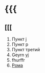 # {{{
## [[[
1. Пункт j
2. Пункт p
3. Пункт третий
4. Geyrn yj
5. fhurffr
6. [Рома](https://www.google.com/url?sa=i&url=https%3A%2F%2Fwww.dota2.com%2Fhero%2Fpudge%3Fl%3Drussian&psig=AOvVaw0zSFiUQL8b7APnWQirNAIc&ust=1728721617620000&source=images&cd=vfe&opi=89978449&ved=0CBQQjRxqFwoTCIiP-YD0hYkDFQAAAAAdAAAAABAE)
